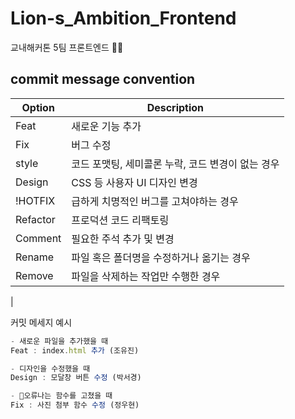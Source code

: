 # Lion-s_Ambition_Frontend

교내해커톤 5팀 프론트엔드 🦁👊


## commit message convention

| Option | Description |
| ------ | ----------- |
| Feat   | 새로운 기능 추가 |
| Fix | 버그 수정 |
| style | 코드 포맷팅, 세미콜론 누락, 코드 변경이 없는 경우 |
| Design    | CSS 등 사용자 UI 디자인 변경|
| !HOTFIX| 급하게 치명적인 버그를 고쳐야하는 경우 |
| Refactor    | 프로덕션 코드 리팩토링|
| Comment    | 필요한 주석 추가 및 변경|
| Rename    | 파일 혹은 폴더명을 수정하거나 옮기는 경우|
| Remove    | 파일을 삭제하는 작업만 수행한 경우
|

커밋 메세지 예시
``` js
- 새로운 파일을 추가했을 때
Feat : index.html 추가 (조유진)

- 디자인을 수정했을 때
Design : 모달창 버튼 수정 (박서경)

- 오류나는 함수를 고쳤을 때
Fix : 사진 첨부 함수 수정 (정우현)

```
